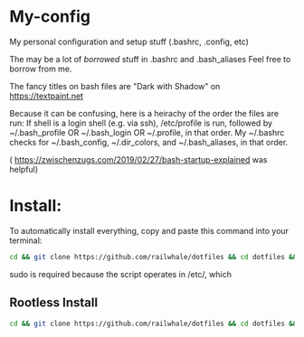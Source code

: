 # My-config
My personal configuration and setup stuff (.bashrc, .config, etc)

The may be a lot of *borrowed* stuff in .bashrc and .bash_aliases
Feel free to borrow from me.

The fancy titles on bash files are "Dark with Shadow" on https://textpaint.net

Because it can be confusing, here is a heirachy of the order the files are run:
If shell is a login shell (e.g. via ssh), /etc/profile is run, followed by ~/.bash_profile OR ~/.bash_login OR ~/.profile, in that order.
My ~/.bashrc checks for ~/.bash_config, ~/.dir_colors, and ~/.bash_aliases, in that order.

( https://zwischenzugs.com/2019/02/27/bash-startup-explained was helpful)


# Install:
To automatically install everything, copy and paste this command into your terminal:
```bash
cd && git clone https://github.com/railwhale/dotfiles && cd dotfiles && sudo ./install.sh
```
sudo is required because the script operates in /etc/, which

## Rootless Install
```bash
cd && git clone https://github.com/railwhale/dotfiles && cd dotfiles && chmod +x ./home-install.sh && ./home-install.sh
